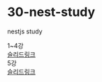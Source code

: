 # 30-nest-study

nestjs study

1~4강  
[슬리드링크](https://slid.cc/share/docs/14강-870dc39adc174cd1b40f2455735bcc92)  
5강  
[슬리드링크](https://slid.cc/share/vdocs/5강-31e9527983ba45ea8d34f019d5307ccd)
